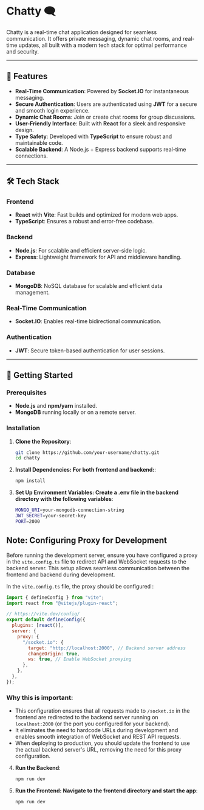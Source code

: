 # Chatty 🗨️

Chatty is a real-time chat application designed for seamless communication. It offers private messaging, dynamic chat rooms, and real-time updates, all built with a modern tech stack for optimal performance and security.

---

## 🌟 Features

- **Real-Time Communication**: Powered by **Socket.IO** for instantaneous messaging.
- **Secure Authentication**: Users are authenticated using **JWT** for a secure and smooth login experience.
- **Dynamic Chat Rooms**: Join or create chat rooms for group discussions.
- **User-Friendly Interface**: Built with **React** for a sleek and responsive design.
- **Type Safety**: Developed with **TypeScript** to ensure robust and maintainable code.
- **Scalable Backend**: A Node.js + Express backend supports real-time connections.

---

## 🛠️ Tech Stack

### **Frontend**
- **React** with **Vite**: Fast builds and optimized for modern web apps.
- **TypeScript**: Ensures a robust and error-free codebase.

### **Backend**
- **Node.js**: For scalable and efficient server-side logic.
- **Express**: Lightweight framework for API and middleware handling.

### **Database**
- **MongoDB**: NoSQL database for scalable and efficient data management.

### **Real-Time Communication**
- **Socket.IO**: Enables real-time bidirectional communication.

### **Authentication**
- **JWT**: Secure token-based authentication for user sessions.

---

## 🚀 Getting Started

### **Prerequisites**
- **Node.js** and **npm/yarn** installed.
- **MongoDB** running locally or on a remote server.

### **Installation**

1. **Clone the Repository**:
   ```bash
   git clone https://github.com/your-username/chatty.git
   cd chatty

2. **Install Dependencies: For both frontend and backend:**:
   ```bash
   npm install

3. **Set Up Environment Variables: Create a .env file in the backend directory with the following variables**:
   ```bash
   MONGO_URI=your-mongodb-connection-string
   JWT_SECRET=your-secret-key
   PORT=2000

## Note: Configuring Proxy for Development
Before running the development server, ensure you have configured a proxy in the `vite.config.ts` file to redirect API and WebSocket requests to the backend server. This setup allows seamless communication between the frontend and backend during development.

In the `vite.config.ts` file, the proxy should be configured : 
```javascript
import { defineConfig } from "vite";
import react from "@vitejs/plugin-react";

// https://vite.dev/config/
export default defineConfig({
  plugins: [react()],
  server: {
    proxy: {
      "/socket.io": {
        target: "http://localhost:2000", // Backend server address
        changeOrigin: true,
        ws: true, // Enable WebSocket proxying
      },
    },
  },
});
```

### Why this is important:

- This configuration ensures that all requests made to `/socket.io` in the frontend are redirected to the backend server running on `localhost:2000` (or the port you configured for your backend).
- It eliminates the need to hardcode URLs during development and enables smooth integration of WebSocket and REST API requests.
- When deploying to production, you should update the frontend to use the actual backend server's URL, removing the need for this proxy configuration.



   
4. **Run the Backend**:
   ```bash
   npm run dev
5. **Run the Frontend: Navigate to the frontend directory and start the app**:
   ```bash
   npm run dev

   
